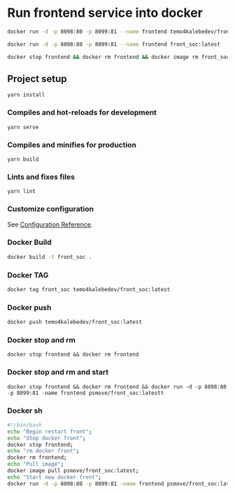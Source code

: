 # Run frontend service into docker

```bash
docker run -d -p 8098:80 -p 8099:81 --name frontend temo4kalebedev/front_soc:latest
```

```bash
docker run -d -p 8098:80 -p 8099:81 --name frontend front_soc:latest
```

```bash
docker stop frontend && docker rm frontend && docker image rm front_soc && docker build -t front_soc . && docker run -d -p 8098:80 -p 8099:81 --name frontend front_soc:latest
```


## Project setup

```
yarn install
```

### Compiles and hot-reloads for development

```
yarn serve
```

### Compiles and minifies for production

```
yarn build
```

### Lints and fixes files

```
yarn lint
```

### Customize configuration

See [Configuration Reference](https://cli.vuejs.org/config/).

### Docker Build
```bash
docker build -t front_soc .
```

### Docker TAG
```bash
docker tag front_soc temo4kalebedev/front_soc:latest
```

### Docker push
```bash
docker push temo4kalebedev/front_soc:latest
```
### Docker stop and rm
```
docker stop frontend && docker rm frontend
```
### Docker stop and rm and start
```
docker stop frontend && docker rm frontend && docker run -d -p 8098:80 -p 8099:81 -name frontend psmove/front_soc:latestt
```
### Docker sh
```bash
#!/bin/bash
echo "Begin restart front";
echo "Stop docker front";
docker stop frontend;
echo "rm docker front";
docker rm frontend;
echo "Pull image";
docker image pull psmove/front_soc:latest;
echo "Start new docker front";
docker run -d -p 8098:80 -p 8099:81 -name frontend psmove/front_soc:latestt
```
